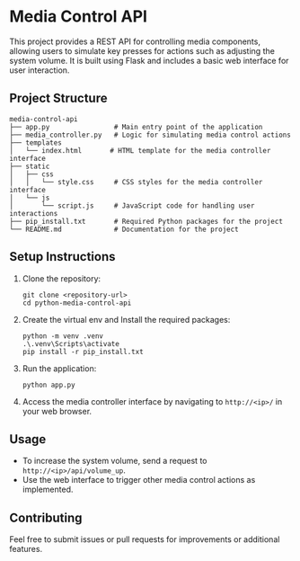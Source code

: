 # Media Control API

This project provides a REST API for controlling media components, allowing users to simulate key presses for actions such as adjusting the system volume. It is built using Flask and includes a basic web interface for user interaction.

## Project Structure

```
media-control-api
├── app.py                # Main entry point of the application
├── media_controller.py   # Logic for simulating media control actions
├── templates
│   └── index.html       # HTML template for the media controller interface
├── static
│   ├── css
│   │   └── style.css     # CSS styles for the media controller interface
│   └── js
│       └── script.js     # JavaScript code for handling user interactions
├── pip_install.txt       # Required Python packages for the project
└── README.md             # Documentation for the project
```

## Setup Instructions

1. Clone the repository:

   ```
   git clone <repository-url>
   cd python-media-control-api
   ```

2. Create the virtual env and Install the required packages:

   ```
   python -m venv .venv
   .\.venv\Scripts\activate
   pip install -r pip_install.txt
   ```

3. Run the application:

   ```
   python app.py
   ```

4. Access the media controller interface by navigating to `http://<ip>/` in your web browser.

## Usage

- To increase the system volume, send a request to `http://<ip>/api/volume_up`.
- Use the web interface to trigger other media control actions as implemented.

## Contributing

Feel free to submit issues or pull requests for improvements or additional features.
